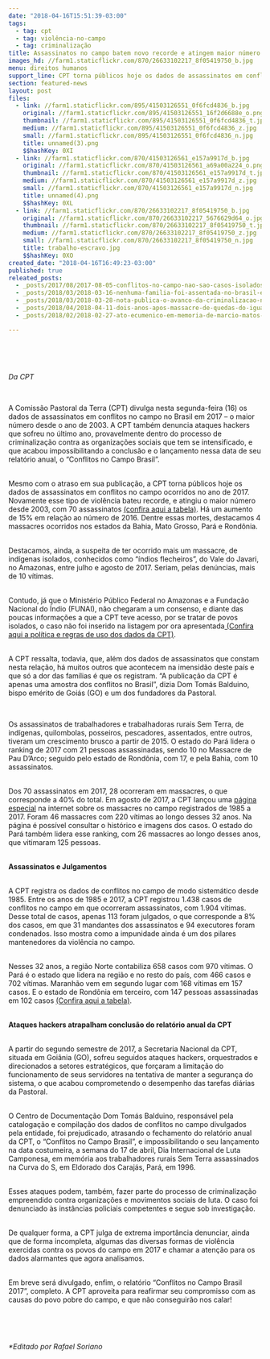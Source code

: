 ```yaml
---
date: "2018-04-16T15:51:39-03:00"
tags:
  - tag: cpt
  - tag: violência-no-campo
  - tag: criminalização
title: Assassinatos no campo batem novo recorde e atingem maior número desde 2003
images_hd: //farm1.staticflickr.com/870/26633102217_8f05419750_b.jpg
menu: direitos humanos
support_line: CPT torna públicos hoje os dados de assassinatos em conflitos no campo ocorridos no ano de 2017.
section: featured-news
layout: post
files:
  - link: //farm1.staticflickr.com/895/41503126551_0f6fcd4836_b.jpg
    original: //farm1.staticflickr.com/895/41503126551_16f2d6688e_o.png
    thumbnail: //farm1.staticflickr.com/895/41503126551_0f6fcd4836_t.jpg
    medium: //farm1.staticflickr.com/895/41503126551_0f6fcd4836_z.jpg
    small: //farm1.staticflickr.com/895/41503126551_0f6fcd4836_n.jpg
    title: unnamed(3).png
    $$hashKey: 0XI
  - link: //farm1.staticflickr.com/870/41503126561_e157a9917d_b.jpg
    original: //farm1.staticflickr.com/870/41503126561_a69a00a224_o.png
    thumbnail: //farm1.staticflickr.com/870/41503126561_e157a9917d_t.jpg
    medium: //farm1.staticflickr.com/870/41503126561_e157a9917d_z.jpg
    small: //farm1.staticflickr.com/870/41503126561_e157a9917d_n.jpg
    title: unnamed(4).png
    $$hashKey: 0XL
  - link: //farm1.staticflickr.com/870/26633102217_8f05419750_b.jpg
    original: //farm1.staticflickr.com/870/26633102217_5676629d64_o.jpg
    thumbnail: //farm1.staticflickr.com/870/26633102217_8f05419750_t.jpg
    medium: //farm1.staticflickr.com/870/26633102217_8f05419750_z.jpg
    small: //farm1.staticflickr.com/870/26633102217_8f05419750_n.jpg
    title: trabalho-escravo.jpg
    $$hashKey: 0XO
created_date: "2018-04-16T16:49:23-03:00"
published: true
releated_posts:
  - _posts/2017/08/2017-08-05-conflitos-no-campo-nao-sao-casos-isolados-e-um-projeto-de-matanca.md
  - _posts/2018/03/2018-03-16-nenhuma-familia-foi-assentada-no-brasil-em-2017-afirma-cpt.md
  - _posts/2018/03/2018-03-28-nota-publica-o-avanco-da-criminalizacao-nao-vai-parar-nossa-missao.md
  - _posts/2018/04/2018-04-11-dois-anos-apos-massacre-de-quedas-do-iguacu-no-parana-nenhum-pm-foi-punido.md
  - _posts/2018/02/2018-02-27-ato-ecumenico-em-memoria-de-marcio-matos-exige-justica.md

---
```

<p>&nbsp;</p>

<p>&nbsp;</p>

<p><em>Da CPT</em></p>

<p>&nbsp;</p>

<p>A Comiss&atilde;o Pastoral da Terra (CPT) divulga nesta segunda-feira (16) os dados de assassinatos em conflitos no campo no Brasil em 2017 &ndash; o maior n&uacute;mero desde o ano de 2003. A CPT tamb&eacute;m denuncia ataques hackers que sofreu no &uacute;ltimo ano, provavelmente dentro do processo de criminaliza&ccedil;&atilde;o contra as organiza&ccedil;&otilde;es sociais que tem se intensificado, e que acabou impossibilitando a conclus&atilde;o e o lan&ccedil;amento nessa data de seu relat&oacute;rio anual, o &ldquo;Conflitos no Campo Brasil&rdquo;.</p>

<p><br />
Mesmo com o atraso em sua publica&ccedil;&atilde;o, a CPT torna p&uacute;blicos hoje os dados de assassinatos em conflitos no campo ocorridos no ano de 2017. Novamente esse tipo de viol&ecirc;ncia bateu recorde, e atingiu o maior n&uacute;mero desde 2003, com 70 assassinatos <a href="https://www.cptnacional.org.br/component/jdownloads/download/60-dados-2017/14074-assassinatos-conflitos-no-campo-2017-cpt-assessoria-de-comunicacao">(confira aqui a tabela)</a>. H&aacute; um aumento de 15% em rela&ccedil;&atilde;o ao n&uacute;mero de 2016. Dentre essas mortes, destacamos 4 massacres ocorridos nos estados da Bahia, Mato Grosso, Par&aacute; e Rond&ocirc;nia.</p>

<p><br />
Destacamos, ainda, a suspeita de ter ocorrido mais um massacre, de ind&iacute;genas isolados, conhecidos como &ldquo;&iacute;ndios flecheiros&rdquo;, do Vale do Javari, no Amazonas, entre julho e agosto de 2017. Seriam, pelas den&uacute;ncias, mais de 10 v&iacute;timas.</p>

<p><br />
Contudo, j&aacute; que o Minist&eacute;rio P&uacute;blico Federal no Amazonas e a Funda&ccedil;&atilde;o Nacional do &Iacute;ndio (FUNAI), n&atilde;o chegaram a um consenso, e diante das poucas informa&ccedil;&otilde;es a que a CPT teve acesso, por se tratar de povos isolados, o caso n&atilde;o foi inserido na listagem por ora apresentada<a href="https://www.cptnacional.org.br/component/jdownloads/download/26-documentos/14073-politica-e-regras-de-uso-dos-dados-do-centro-de-documentacao-dom-tomas-balduino-da-comissao-pastoral-da-terra"> (Confira aqui a pol&iacute;tica e regras de uso dos dados da CPT)</a>.</p>

<p><br />
A CPT ressalta, todavia, que, al&eacute;m dos dados de assassinatos que constam nesta rela&ccedil;&atilde;o, h&aacute; muitos outros que acontecem na imensid&atilde;o deste pa&iacute;s e que s&oacute; a dor das fam&iacute;lias &eacute; que os registram. &ldquo;A publica&ccedil;&atilde;o da CPT &eacute; apenas uma amostra dos conflitos no Brasil&rdquo;, dizia Dom Tom&aacute;s Balduino, bispo em&eacute;rito de Goi&aacute;s (GO) e um dos fundadores da Pastoral.</p>

<p>&nbsp;</p>

<p>Os assassinatos de trabalhadores e trabalhadoras rurais Sem Terra, de ind&iacute;genas, quilombolas, posseiros, pescadores, assentados, entre outros, tiveram um crescimento brusco a partir de 2015. O estado do Par&aacute; lidera o ranking de 2017 com 21 pessoas assassinadas, sendo 10 no Massacre de Pau D&rsquo;Arco; seguido pelo estado de Rond&ocirc;nia, com 17, e pela Bahia, com 10 assassinatos.</p>

<p><br />
Dos 70 assassinatos em 2017, 28 ocorreram em massacres, o que corresponde a 40% do total. Em agosto de 2017, a CPT lan&ccedil;ou uma <a href="http://(https://cptnacional.org.br/mnc/index.php)">p&aacute;gina especial</a> na internet sobre os massacres no campo registrados de 1985 a 2017. Foram 46 massacres com 220 v&iacute;timas ao longo desses 32 anos. Na p&aacute;gina &eacute; poss&iacute;vel consultar o hist&oacute;rico e imagens dos casos. O estado do Par&aacute; tamb&eacute;m lidera esse ranking, com 26 massacres ao longo desses anos, que vitimaram 125 pessoas.</p>

<p><br />
<strong>Assassinatos e Julgamentos</strong></p>

<p><br />
A CPT registra os dados de conflitos no campo de modo sistem&aacute;tico desde 1985. Entre os anos de 1985 e 2017, a CPT registrou 1.438 casos de conflitos no campo em que ocorreram assassinatos, com 1.904 v&iacute;timas. Desse total de casos, apenas 113 foram julgados, o que corresponde a 8% dos casos, em que 31 mandantes dos assassinatos e 94 executores foram condenados. Isso mostra como a impunidade ainda &eacute; um dos pilares mantenedores da viol&ecirc;ncia no campo.</p>

<p><br />
Nesses 32 anos, a regi&atilde;o Norte contabiliza 658 casos com 970 v&iacute;timas. O Par&aacute; &eacute; o estado que lidera na regi&atilde;o e no resto do pa&iacute;s, com 466 casos e 702 v&iacute;timas. Maranh&atilde;o vem em segundo lugar com 168 v&iacute;timas em 157 casos. E o estado de Rond&ocirc;nia em terceiro, com 147 pessoas assassinadas em 102 casos <a href="https://www.cptnacional.org.br/component/jdownloads/download/60-dados-2017/14075-assassinatos-e-julgamentos-1985-2017-cpt-assessoria-de-comunicacao">(Confira aqui a tabela)</a>.</p>

<p><br />
<strong>Ataques hackers atrapalham conclus&atilde;o do relat&oacute;rio anual da CPT</strong></p>

<p><br />
A partir do segundo semestre de 2017, a Secretaria Nacional da CPT, situada em Goi&acirc;nia (GO), sofreu seguidos ataques hackers, orquestrados e direcionados a setores estrat&eacute;gicos, que for&ccedil;aram a limita&ccedil;&atilde;o do funcionamento de seus servidores na tentativa de manter a seguran&ccedil;a do sistema, o que acabou comprometendo o desempenho das tarefas di&aacute;rias da Pastoral.</p>

<p><br />
O Centro de Documenta&ccedil;&atilde;o Dom Tom&aacute;s Balduino, respons&aacute;vel pela cataloga&ccedil;&atilde;o e compila&ccedil;&atilde;o dos dados de conflitos no campo divulgados pela entidade, foi prejudicado, atrasando o fechamento do relat&oacute;rio anual da CPT, o &ldquo;Conflitos no Campo Brasil&rdquo;, e impossibilitando o seu lan&ccedil;amento na data costumeira, a semana do 17 de abril, Dia Internacional de Luta Camponesa, em mem&oacute;ria aos trabalhadores rurais Sem Terra assassinados na Curva do S, em Eldorado dos Caraj&aacute;s, Par&aacute;, em 1996.</p>

<p><br />
Esses ataques podem, tamb&eacute;m, fazer parte do processo de criminaliza&ccedil;&atilde;o empreendido contra organiza&ccedil;&otilde;es e movimentos sociais de luta. O caso foi denunciado &agrave;s inst&acirc;ncias policiais competentes e segue sob investiga&ccedil;&atilde;o.</p>

<p><br />
De qualquer forma, a CPT julga de extrema import&acirc;ncia denunciar, ainda que de forma incompleta, algumas das diversas formas de viol&ecirc;ncia exercidas contra os povos do campo em 2017 e chamar a aten&ccedil;&atilde;o para os dados alarmantes que agora analisamos.</p>

<p><br />
Em breve ser&aacute; divulgado, enfim, o relat&oacute;rio &ldquo;Conflitos no Campo Brasil 2017&rdquo;, completo. A CPT aproveita para reafirmar seu compromisso com as causas do povo pobre do campo, e que n&atilde;o conseguir&atilde;o nos calar!</p>

<p>&nbsp;</p>

<p>&nbsp;</p>

<p><em>*Editado por Rafael Soriano</em></p>
